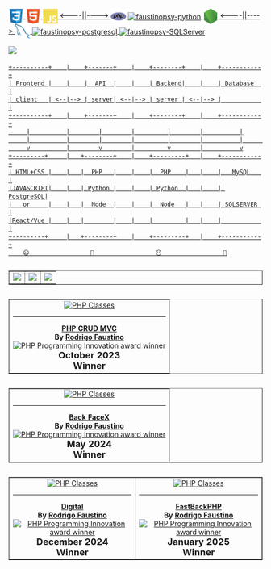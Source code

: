 

<div align="center">
  <a href="https://github.com/faustinopsy">
 
    
</div>
<div style="display: inline_block"><br>
  <img align="center" alt="faustinopsy-CSS" height="30" width="30" src="https://raw.githubusercontent.com/devicons/devicon/master/icons/css3/css3-original.svg" title="CSS">
  <img align="center" alt="faustinopsy-HTML" height="30" width="30" src="https://raw.githubusercontent.com/devicons/devicon/master/icons/html5/html5-original.svg" title="HTML">
  <img align="center" alt="faustinopsy-Js" height="30" width="30" src="https://raw.githubusercontent.com/devicons/devicon/master/icons/javascript/javascript-plain.svg" title="JAVASCRIPT">       <----||---->
   <img align="center" alt="faustinopsy-php" height="30" width="30" src="https://raw.githubusercontent.com/devicons/devicon/master/icons/php/php-original.svg" title="PHP">
   <img align="center" alt="faustinopsy-python" height="30" width="30"  src="https://cdn.jsdelivr.net/gh/devicons/devicon/icons/python/python-original.svg" title="python">
  <img align="center" alt="faustinopsy-node" height="30" width="30"  src="https://raw.githubusercontent.com/devicons/devicon/master/icons/nodejs/nodejs-original.svg" title="node">             <----||---->
  <img align="center" alt="faustinopsy-mysql" height="30" width="30" src="https://raw.githubusercontent.com/devicons/devicon/master/icons/mysql/mysql-original.svg" title="MySQL">
  <img align="center" alt="faustinopsy-postgresql" height="30" width="30" src="https://cdn.jsdelivr.net/gh/devicons/devicon/icons/postgresql/postgresql-original.svg" title="postgresql">
  <img align="center" alt="faustinopsy-SQLServer" height="30" width="30"  src="https://cdn.jsdelivr.net/gh/devicons/devicon/icons/microsoftsqlserver/microsoftsqlserver-plain-wordmark.svg" title="SQLServer">
 
</div>
  
 ![](https://komarev.com/ghpvc/?username=faustinopsy&style=flat-square)
<div> 

```plaintext
+----------+    |    +-------+    |    +--------+    |    +-----------+
| Frontend |    |    |  API  |    |    | Backend|    |    | Database  |
| client   | <--|--> | server| <--|--> | server | <--|--> |           |
+----------+    |    +-------+    |    +--------+    |    +-----------+
     |          |        |        |         |        |          |
     |          |        |        |         |        |          |                
     v          |        v        |         v        |          v
+---------+     |   +--------+    |    +---------+   |    +-----------+
| HTML+CSS |    |   |  PHP   |    |    |  PHP    |   |    |   MySQL   |
|JAVASCRIPT|    |   | Python |    |    | Python  |   |    | PostgreSQL|
|   or     |    |   |  Node  |    |    |  Node   |   |    | SQLSERVER |
|React/Vue |    |   |        |    |    |         |   |    |           |
+---------+     |   +--------+    |    +---------+   |    +-----------+
    😃                 🤔                 😶                 🤕
```
  <table class="f
  ramed light" border="" align="right">
  <tbody><tr>
  <td><a href="https://www.youtube.com/faustinopsy" target="_blank"><img src="https://img.shields.io/badge/YouTube-FF0000?style=for-the-badge&logo=youtube&logoColor=white" target="_blank"></a></td>
  <td><a href="https://www.linkedin.com/in/faustinopsy" target="_blank"><img src="https://img.shields.io/badge/-LinkedIn-%230077B5?style=for-the-badge&logo=linkedin&logoColor=white" target="_blank"></a> </td>
    <td><a href="https://faustinopsy.medium.com" target="_blank"><img src="https://img.shields.io/badge/-medium-%230077B5?style=for-the-badge&logo=-medium&logoColor=white" target="_blank"></a> </td>
</tr>
</tbody></table>

<hr>
<table class="framed light" border="" align="left">
<tbody>
<tr>
<td align="center">
<a href="https://www.phpclasses.org/" title="PHP Classes" alt="PHP Classes">
<img src="https://files.phpclasses.org/graphics/phpclasses/logo-small-phpclasses.svg" width="75" height="24" loading="lazy" alt="PHP Classes" style="vertical-align: top"></a><br>
<hr>
<b><a href="https://www.phpclasses.org/package/13018-PHP-Develop-applications-that-provide-CRUD-interfaces.html">PHP CRUD MVC</a><br>
By <a href="https://www.phpclasses.org/browse/author/1569912.html">Rodrigo Faustino</a></b><br>
<a href="https://www.phpclasses.org/award/innovation/">
<img src="https://www.phpclasses.org/award/innovation/winner.png" width="89" height="89" alt="PHP Programming Innovation award winner" title="PHP Programming Innovation award winner" border="0"></a><br>
<b><span style="font-size: large">October 2023<br>Winner</span></b>
</td>
</tr>
</tbody>
</table>

<table class="framed light" border="" align="left">
<tbody>
<tr>
<td align="center">
<a href="https://www.phpclasses.org/" title="PHP Classes" alt="PHP Classes">
<img src="https://files.phpclasses.org/graphics/phpclasses/logo-small-phpclasses.svg" width="75" height="24" loading="lazy" alt="PHP Classes" style="vertical-align: top"></a><br>
<hr>
<b><a href="https://www.phpclasses.org/package/13102-PHP-Recognize-students-using-their-face-pictures.html">Back FaceX</a><br>
By <a href="https://www.phpclasses.org/browse/author/1569912.html">Rodrigo Faustino</a></b><br>
<a href="https://www.phpclasses.org/award/innovation/">
<img src="https://www.phpclasses.org/award/innovation/winner.png" width="89" height="89" alt="PHP Programming Innovation award winner" title="PHP Programming Innovation award winner" border="0"></a><br>
<b><span style="font-size: large">May 2024<br>Winner</span></b>
</td>
</tr>
</tbody>
</table>

<table class="framed light" border="" align="left">
<tbody>
<tr>
<td align="center">
<a href="https://www.phpclasses.org/" title="PHP Classes" alt="PHP Classes">
<img src="https://files.phpclasses.org/graphics/phpclasses/logo-small-phpclasses.svg" width="75" height="24" loading="lazy" alt="PHP Classes" style="vertical-align: top"></a><br>
<hr>
<b><a href="https://www.phpclasses.org/package/13416-PHP-Authenticate-users-fingerprints-using-WebAuthn.html">Digital</a><br>
By <a href="https://www.phpclasses.org/browse/author/1569912.html">Rodrigo Faustino</a></b><br>
<a href="https://www.phpclasses.org/award/innovation/">
<img src="https://www.phpclasses.org/award/innovation/winner.png" width="89" height="89" alt="PHP Programming Innovation award winner" title="PHP Programming Innovation award winner" border="0"></a><br>
<b><span style="font-size: large">December 2024<br>Winner</span></b>
</td>
  <td align="center">
<a href="https://www.phpclasses.org/" title="PHP Classes" alt="PHP Classes">
<img src="https://files.phpclasses.org/graphics/phpclasses/logo-small-phpclasses.svg" width="75" height="24" loading="lazy" alt="PHP Classes" style="vertical-align: top"></a><br>
<hr>
<b><a href="https://www.phpclasses.org/package/13438-PHP-Automate-the-creation-of-PHP-REST-APIs.html">FastBackPHP</a><br>
By <a href="https://www.phpclasses.org/browse/author/1569912.html">Rodrigo Faustino</a></b><br>
<a href="https://www.phpclasses.org/award/innovation/">
<img src="https://www.phpclasses.org/award/innovation/winner.png" width="89" height="89" alt="PHP Programming Innovation award winner" title="PHP Programming Innovation award winner" border="0"></a><br>
<b><span style="font-size: large">January  2025<br>Winner</span></b>
</td>
</tr>
</tbody>
</table>

 
</div>


